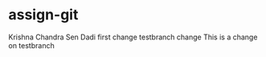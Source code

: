 # assign-git
Krishna Chandra Sen Dadi
first change
testbranch change
This is a change on testbranch
